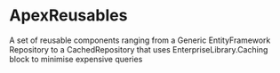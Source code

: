 ApexReusables
=============

A set of reusable components ranging from a Generic EntityFramework Repository to a CachedRepository that uses EnterpriseLibrary.Caching block to minimise expensive queries
